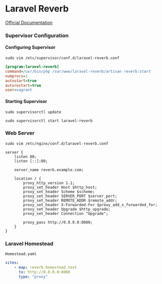 # Laravel Reverb

[Official Documentation](https://laravel.com/docs/reverb)

### Supervisor Configuration

#### Configuring Supervisor

```shell
sudo vim /etc/supervisor/conf.d/laravel-reverb.conf
```

```ini
[program:laravel-reverb]
command=/usr/bin/php /var/www/laravel-reverb/artisan reverb:start
numprocs=1
autostart=true
autorestart=true
user=vagrant
```

#### Starting Supervisor

```shell
sudo supervisorctl update
```

```shell
sudo supervisorctl start laravel-reverb
```

### Web Server

```shell
sudo vim /etc/nginx/conf.d/laravel-reverb.conf
```

```nginx
server {
    listen 80;
    listen [::]:80;
    
    server_name reverb.example.com;

    location / {
        proxy_http_version 1.1;
        proxy_set_header Host $http_host;
        proxy_set_header Scheme $scheme;
        proxy_set_header SERVER_PORT $server_port;
        proxy_set_header REMOTE_ADDR $remote_addr;
        proxy_set_header X-Forwarded-For $proxy_add_x_forwarded_for;
        proxy_set_header Upgrade $http_upgrade;
        proxy_set_header Connection "Upgrade";
 
        proxy_pass http://0.0.0.0:8080;
    }
}
```

### Laravel Homestead

`Homestead.yaml`

```yaml
sites:
    - map: reverb.homestead.test
      to: http://0.0.0.0:8080
      type: "proxy"
```
